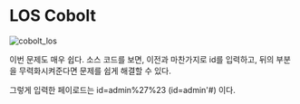 #  LOS Cobolt



![cobolt_los](https://github.com/heroleggo/heroleggo.github.io/tree/master/assets/images/cobolt_los.jpg)

이번 문제도 매우 쉽다. 소스 코드를 보면, 이전과 마찬가지로 id를 입력하고, 뒤의 부분을 무력화시켜준다면 문제를 쉽게 해결할 수 있다.

그렇게 입력한 페이로드는 id=admin%27%23 (id=admin'#) 이다.
